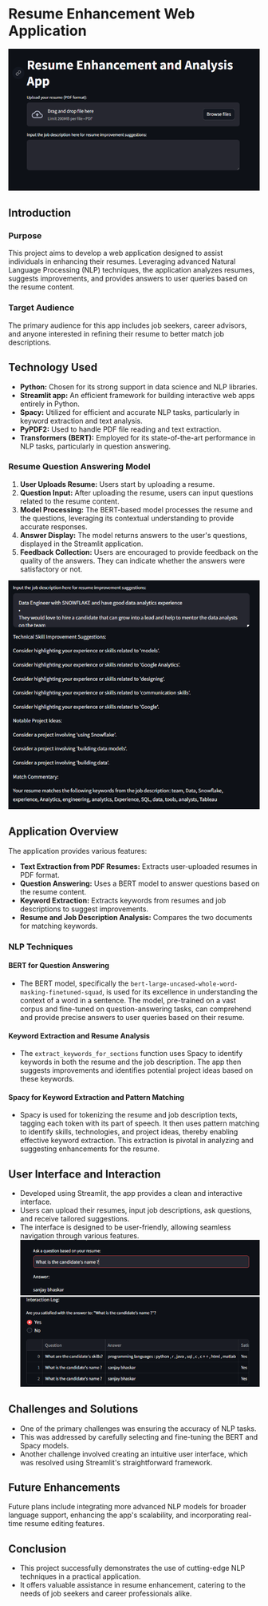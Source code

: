 # Resume Enhancement Web Application
![Screenshot 1](screenshots/MicrosoftTeams-image.png)
## Introduction

### Purpose
This project aims to develop a web application designed to assist individuals in enhancing their resumes. Leveraging advanced Natural Language Processing (NLP) techniques, the application analyzes resumes, suggests improvements, and provides answers to user queries based on the resume content.

### Target Audience
The primary audience for this app includes job seekers, career advisors, and anyone interested in refining their resume to better match job descriptions.

## Technology Used

- **Python:** Chosen for its strong support in data science and NLP libraries.
- **Streamlit app:** An efficient framework for building interactive web apps entirely in Python.
- **Spacy:** Utilized for efficient and accurate NLP tasks, particularly in keyword extraction and text analysis.
- **PyPDF2:** Used to handle PDF file reading and text extraction.
- **Transformers (BERT):** Employed for its state-of-the-art performance in NLP tasks, particularly in question answering.

### Resume Question Answering Model
1. **User Uploads Resume:** Users start by uploading a resume.
2. **Question Input:** After uploading the resume, users can input questions related to the resume content.
3. **Model Processing:** The BERT-based model processes the resume and the questions, leveraging its contextual understanding to provide accurate responses.
4. **Answer Display:** The model returns answers to the user's questions, displayed in the Streamlit application.
5. **Feedback Collection:** Users are encouraged to provide feedback on the quality of the answers. They can indicate whether the answers were satisfactory or not.

![Screenshot 2](screenshots/2.png)

## Application Overview

The application provides various features:

- **Text Extraction from PDF Resumes:** Extracts user-uploaded resumes in PDF format.
- **Question Answering:** Uses a BERT model to answer questions based on the resume content.
- **Keyword Extraction:** Extracts keywords from resumes and job descriptions to suggest improvements.
- **Resume and Job Description Analysis:** Compares the two documents for matching keywords.

### NLP Techniques

#### BERT for Question Answering
- The BERT model, specifically the `bert-large-uncased-whole-word-masking-finetuned-squad`, is used for its excellence in understanding the context of a word in a sentence. The model, pre-trained on a vast corpus and fine-tuned on question-answering tasks, can comprehend and provide precise answers to user queries based on their resume.

#### Keyword Extraction and Resume Analysis
- The `extract_keywords_for_sections` function uses Spacy to identify keywords in both the resume and the job description. The app then suggests improvements and identifies potential project ideas based on these keywords.

#### Spacy for Keyword Extraction and Pattern Matching
- Spacy is used for tokenizing the resume and job description texts, tagging each token with its part of speech. It then uses pattern matching to identify skills, technologies, and project ideas, thereby enabling effective keyword extraction. This extraction is pivotal in analyzing and suggesting enhancements for the resume.

## User Interface and Interaction

- Developed using Streamlit, the app provides a clean and interactive interface.
- Users can upload their resumes, input job descriptions, ask questions, and receive tailored suggestions.
- The interface is designed to be user-friendly, allowing seamless navigation through various features.
![Screenshot 2](screenshots/1.png)
![Screenshot 3](screenshots/3.png)
## Challenges and Solutions

- One of the primary challenges was ensuring the accuracy of NLP tasks.
- This was addressed by carefully selecting and fine-tuning the BERT and Spacy models.
- Another challenge involved creating an intuitive user interface, which was resolved using Streamlit's straightforward framework.

## Future Enhancements

Future plans include integrating more advanced NLP models for broader language support, enhancing the app's scalability, and incorporating real-time resume editing features.

## Conclusion

- This project successfully demonstrates the use of cutting-edge NLP techniques in a practical application.
- It offers valuable assistance in resume enhancement, catering to the needs of job seekers and career professionals alike.
